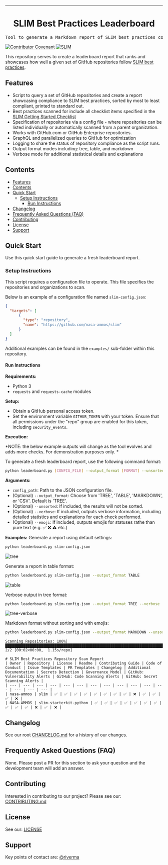 <!-- Header block for project -->
<hr>

<div align="center">

<h1 align="center">SLIM Best Practices Leaderboard</h1>

</div>

<pre align="center">Tool to generate a Markdown report of SLIM best practices compliance.</pre>

<!-- Header block for project -->

[![Contributor Covenant](https://img.shields.io/badge/Contributor%20Covenant-2.1-4baaaa.svg)](code_of_conduct.md) [![SLIM](https://img.shields.io/badge/Best%20Practices%20from-SLIM-blue)](https://nasa-ammos.github.io/slim/)
<!-- ☝️ Add badges via: https://shields.io e.g. ![](https://img.shields.io/github/your_chosen_action/your_org/your_repo) ☝️ -->

This repository serves to create a leaderboard report that ranks and showcases how well a given set of GitHub repositories follow [SLIM best practices](https://nasa-ammos.github.io/slim/).

## Features

* Script to query a set of GitHub repositories and create a report showcasing compliance to SLIM best practices, sorted by most to least compliant, printed to standard out. 
* Best practices scanned for include all checklist items specified in the [SLIM Getting Started Checklist](https://nasa-ammos.github.io/slim/docs/guides/checklist#checklist)
* Specification of repositories via a config file - where repositories can be listed individually or automatically scanned from a parent organization.
* Works with GitHub.com or GitHub Enterprise repositories.
* GraphQL and parallelized queries to GitHub for optimization
* Logging to share the status of repository compliance as the script runs.
* Output format modes including: tree, table, and markdown
* Verbose mode for additional statistical details and explanations
  
## Contents

- [Features](#features)
- [Contents](#contents)
- [Quick Start](#quick-start)
  - [Setup Instructions](#setup-instructions)
    - [Run Instructions](#run-instructions)
- [Changelog](#changelog)
- [Frequently Asked Questions (FAQ)](#frequently-asked-questions-faq)
- [Contributing](#contributing)
- [License](#license)
- [Support](#support)

## Quick Start

Use this quick start guide to generate a fresh leaderboard report. 


### Setup Instructions

This script requires a configuration file to operate. This file specifies the repositories and organizations to scan.

Below is an example of a configuration file named `slim-config.json`:

```json
{
  "targets": [
      {
        "type": "repository",
        "name": "https://github.com/nasa-ammos/slim"
      }
  ]
}
```

Additional examples can be found in the `examples/` sub-folder within this repository.

#### Run Instructions

**Requirements:**
- Python 3
- `requests` and `requests-cache` modules

**Setup:**
- Obtain a GitHub personal access token.
- Set the environment variable `GITHUB_TOKEN` with your token. Ensure that all permissions under the "repo" group are enabled for this token, including `security_events`.

**Execution:**

*NOTE: the below example outputs will change as the tool evolves and adds more checks. For demonstration purposes only. *

To generate a fresh leaderboard report, use the following command format:

```bash
python leaderboard.py [CONFIG_FILE] --output_format [FORMAT] --unsorted --verbose
```

**Arguments:**
- `config_path`: Path to the JSON configuration file.
- (Optional) `--output_format`: Choose from 'TREE', 'TABLE', 'MARKDOWN', or 'CSV'. Default is 'TREE'.
- (Optional) `--unsorted`: If included, the results will not be sorted.
- (Optional) `--verbose`: If included, outputs verbose information, including detailed statistics and explanations for each check performed.
- (Optional) `--emoji`: If included, outputs emojis for statuses rathe than pure text (e.g. ✅ ❌ ⚠️ etc.)

**Examples:**
Generate a report using default settings:

```bash
python leaderboard.py slim-config.json
```

![tree](https://github.com/user-attachments/assets/f9ff8de4-2c8f-48dd-9475-ea04a3ba49f0)

Generate a report in table format:

```bash
python leaderboard.py slim-config.json --output_format TABLE
```

![table](https://github.com/user-attachments/assets/84d99076-89e4-48c1-84bc-4cfc245f173b)

Verbose output in tree format:

```bash
python leaderboard.py slim-config.json --output_format TREE --verbose
```

![tree-verbose](https://github.com/user-attachments/assets/854aacf4-ce52-4819-a5f5-05a8f8684376)


Markdown format without sorting and with emojis:

```bash
python leaderboard.py slim-config.json --output_format MARKDOWN --unsorted --emoji
```

```
Scanning Repositories: 100%|█████████████████████████████████████████████████████████████████████████████████████████████████████████████████████| 2/2 [00:02<00:00,  1.15s/repo]

# SLIM Best Practices Repository Scan Report
| Owner | Repository | License | Readme | Contributing Guide | Code of Conduct | Issue Templates | PR Templates | Changelog | Additional Documentation | Secrets Detection | Governance Model | GitHub: Vulnerability Alerts | GitHub: Code Scanning Alerts | GitHub: Secret Scanning Alerts |
| --- | --- | --- | --- | --- | --- | --- | --- | --- | --- | --- | --- | --- | --- | --- |
| nasa-ammos | slim | ✅ | ✅ | ✅ | ✅ | ✅ | ✅ | ✅ | ✅ | ❌ | ✅ | ✅ | ✅ | ❌ |
| NASA-AMMOS | slim-starterkit-python | ✅ | ✅ | ✅ | ✅ | ✅ | ✅ | ✅ | ✅ | ✅ | ✅ | ❌ | ✅ | ❌ |
```

## Changelog

See our root [CHANGELOG.md](CHANGELOG.md) for a history of our changes.

## Frequently Asked Questions (FAQ)

None. Please post a PR for this section to ask your question and the development team will add an answer.

## Contributing

Interested in contributing to our project? Please see our: [CONTRIBUTING.md](CONTRIBUTING.md)

## License

See our: [LICENSE](LICENSE)

## Support

Key points of contact are: [@riverma](https://github.com/riverma)
